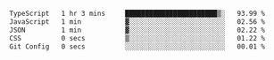 
<!--START_SECTION:waka-->

```txt
TypeScript   1 hr 3 mins     ███████████████████████▒░   93.99 %
JavaScript   1 min           ▓░░░░░░░░░░░░░░░░░░░░░░░░   02.56 %
JSON         1 min           ▓░░░░░░░░░░░░░░░░░░░░░░░░   02.22 %
CSS          0 secs          ▒░░░░░░░░░░░░░░░░░░░░░░░░   01.22 %
Git Config   0 secs          ░░░░░░░░░░░░░░░░░░░░░░░░░   00.01 %
```

<!--END_SECTION:waka-->
